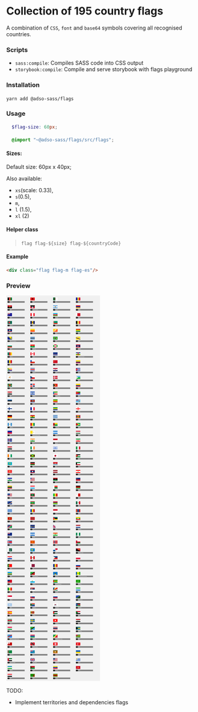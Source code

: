 # Collection of 195 country flags
A combination of `CSS`, `font` and `base64` symbols covering all recognised countries.

### Scripts
- `sass:compile`: Compiles SASS code into CSS output
- `storybook:compile`: Compile and serve storybook with flags playground

### Installation
`yarn add @adso-sass/flags`

### Usage
```scss
  $flag-size: 60px;

  @import "~@adso-sass/flags/src/flags";
```

#### Sizes:
Default size: 60px x 40px;

Also available:
- `xs`(scale: 0.33),
- `s`(0.5),
- `m`,
- `l` (1.5), 
- `xl` (2)

#### Helper class

 > `flag flag-${size} flag-${countryCode}`

#### Example
```html
<div class="flag flag-m flag-es"/>
```

### Preview
![Collection previev](./assets/css_flags.png)

TODO: 
- Implement territories and dependencies flags
